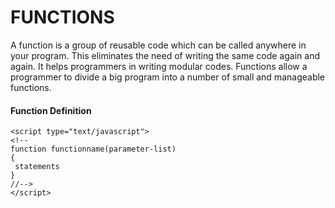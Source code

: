 # FUNCTIONS

A function is a group of reusable code which can be called anywhere in your
program. This eliminates the need of writing the same code again and again. It
helps programmers in writing modular codes. Functions allow a programmer to
divide a big program into a number of small and manageable functions.

#### Function Definition
```
<script type="text/javascript">
<!--
function functionname(parameter-list)
{
 statements
}
//-->
</script>

```